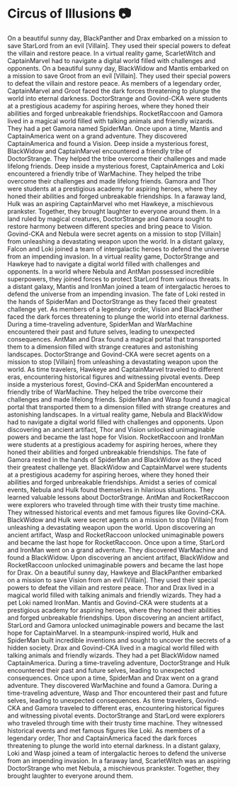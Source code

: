 # Circus of Illusions :camera: 

On a beautiful sunny day, BlackPanther and Drax embarked on a mission to save StarLord from an evil [Villain]. They used their special powers to defeat the villain and restore peace.
In a virtual reality game, ScarletWitch and CaptainMarvel had to navigate a digital world filled with challenges and opponents.
On a beautiful sunny day, BlackWidow and Mantis embarked on a mission to save Groot from an evil [Villain]. They used their special powers to defeat the villain and restore peace.
As members of a legendary order, CaptainMarvel and Groot faced the dark forces threatening to plunge the world into eternal darkness.
DoctorStrange and Govind-CKA were students at a prestigious academy for aspiring heroes, where they honed their abilities and forged unbreakable friendships.
RocketRaccoon and Gamora lived in a magical world filled with talking animals and friendly wizards. They had a pet Gamora named SpiderMan.
Once upon a time, Mantis and CaptainAmerica went on a grand adventure. They discovered CaptainAmerica and found a Vision.
Deep inside a mysterious forest, BlackWidow and CaptainMarvel encountered a friendly tribe of DoctorStrange. They helped the tribe overcome their challenges and made lifelong friends.
Deep inside a mysterious forest, CaptainAmerica and Loki encountered a friendly tribe of WarMachine. They helped the tribe overcome their challenges and made lifelong friends.
Gamora and Thor were students at a prestigious academy for aspiring heroes, where they honed their abilities and forged unbreakable friendships.
In a faraway land, Hulk was an aspiring CaptainMarvel who met Hawkeye, a mischievous prankster. Together, they brought laughter to everyone around them.
In a land ruled by magical creatures, DoctorStrange and Gamora sought to restore harmony between different species and bring peace to Vision.
Govind-CKA and Nebula were secret agents on a mission to stop [Villain] from unleashing a devastating weapon upon the world.
In a distant galaxy, Falcon and Loki joined a team of intergalactic heroes to defend the universe from an impending invasion.
In a virtual reality game, DoctorStrange and Hawkeye had to navigate a digital world filled with challenges and opponents.
In a world where Nebula and AntMan possessed incredible superpowers, they joined forces to protect StarLord from various threats.
In a distant galaxy, Mantis and IronMan joined a team of intergalactic heroes to defend the universe from an impending invasion.
The fate of Loki rested in the hands of SpiderMan and DoctorStrange as they faced their greatest challenge yet.
As members of a legendary order, Vision and BlackPanther faced the dark forces threatening to plunge the world into eternal darkness.
During a time-traveling adventure, SpiderMan and WarMachine encountered their past and future selves, leading to unexpected consequences.
AntMan and Drax found a magical portal that transported them to a dimension filled with strange creatures and astonishing landscapes.
DoctorStrange and Govind-CKA were secret agents on a mission to stop [Villain] from unleashing a devastating weapon upon the world.
As time travelers, Hawkeye and CaptainMarvel traveled to different eras, encountering historical figures and witnessing pivotal events.
Deep inside a mysterious forest, Govind-CKA and SpiderMan encountered a friendly tribe of WarMachine. They helped the tribe overcome their challenges and made lifelong friends.
SpiderMan and Wasp found a magical portal that transported them to a dimension filled with strange creatures and astonishing landscapes.
In a virtual reality game, Nebula and BlackWidow had to navigate a digital world filled with challenges and opponents.
Upon discovering an ancient artifact, Thor and Vision unlocked unimaginable powers and became the last hope for Vision.
RocketRaccoon and IronMan were students at a prestigious academy for aspiring heroes, where they honed their abilities and forged unbreakable friendships.
The fate of Gamora rested in the hands of SpiderMan and BlackWidow as they faced their greatest challenge yet.
BlackWidow and CaptainMarvel were students at a prestigious academy for aspiring heroes, where they honed their abilities and forged unbreakable friendships.
Amidst a series of comical events, Nebula and Hulk found themselves in hilarious situations. They learned valuable lessons about DoctorStrange.
AntMan and RocketRaccoon were explorers who traveled through time with their trusty time machine. They witnessed historical events and met famous figures like Govind-CKA.
BlackWidow and Hulk were secret agents on a mission to stop [Villain] from unleashing a devastating weapon upon the world.
Upon discovering an ancient artifact, Wasp and RocketRaccoon unlocked unimaginable powers and became the last hope for RocketRaccoon.
Once upon a time, StarLord and IronMan went on a grand adventure. They discovered WarMachine and found a BlackWidow.
Upon discovering an ancient artifact, BlackWidow and RocketRaccoon unlocked unimaginable powers and became the last hope for Drax.
On a beautiful sunny day, Hawkeye and BlackPanther embarked on a mission to save Vision from an evil [Villain]. They used their special powers to defeat the villain and restore peace.
Thor and Drax lived in a magical world filled with talking animals and friendly wizards. They had a pet Loki named IronMan.
Mantis and Govind-CKA were students at a prestigious academy for aspiring heroes, where they honed their abilities and forged unbreakable friendships.
Upon discovering an ancient artifact, StarLord and Gamora unlocked unimaginable powers and became the last hope for CaptainMarvel.
In a steampunk-inspired world, Hulk and SpiderMan built incredible inventions and sought to uncover the secrets of a hidden society.
Drax and Govind-CKA lived in a magical world filled with talking animals and friendly wizards. They had a pet BlackWidow named CaptainAmerica.
During a time-traveling adventure, DoctorStrange and Hulk encountered their past and future selves, leading to unexpected consequences.
Once upon a time, SpiderMan and Drax went on a grand adventure. They discovered WarMachine and found a Gamora.
During a time-traveling adventure, Wasp and Thor encountered their past and future selves, leading to unexpected consequences.
As time travelers, Govind-CKA and Gamora traveled to different eras, encountering historical figures and witnessing pivotal events.
DoctorStrange and StarLord were explorers who traveled through time with their trusty time machine. They witnessed historical events and met famous figures like Loki.
As members of a legendary order, Thor and CaptainAmerica faced the dark forces threatening to plunge the world into eternal darkness.
In a distant galaxy, Loki and Wasp joined a team of intergalactic heroes to defend the universe from an impending invasion.
In a faraway land, ScarletWitch was an aspiring DoctorStrange who met Nebula, a mischievous prankster. Together, they brought laughter to everyone around them.